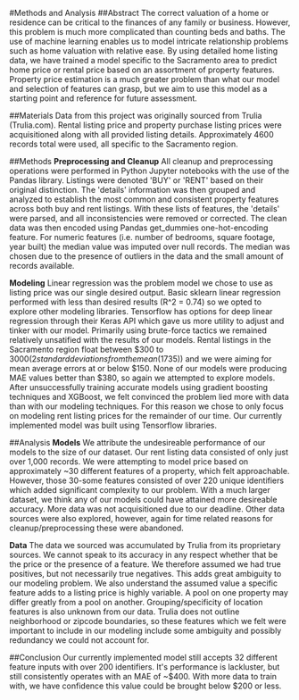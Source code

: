 #Methods and Analysis
##Abstract
The correct valuation of a home or residence can be critical to the finances of any family or business. However, this problem is much more complicated than counting beds and baths. The use of machine learning enables us to model intricate relationship problems such as home valuation with relative ease. By using detailed home listing data, we have trained a model specific to the Sacramento area to predict home price or rental price based on an assortment of property features. Property price estimation is a much greater problem than what our model and selection of features can grasp, but we aim to use this model as a starting point and reference for future assessment.

##Materials
Data from this project was originally sourced from Trulia (Trulia.com). Rental listing price and property purchase listing prices were acquisitioned along with all provided listing details. Approximately 4600 records total were used, all specific to the Sacramento region.

##Methods
**Preprocessing and Cleanup**
All cleanup and preprocessing operations were performed in Python Jupyter notebooks with the use of the Pandas library. Listings were denoted 'BUY' or 'RENT' based on their original distinction. The 'details' information was then grouped and analyzed to establish the most common and consistent property features across both buy and rent listings. With these lists of features, the 'details' were parsed, and all inconsistencies were removed or corrected. The clean data was then encoded using Pandas get_dummies one-hot-encoding feature. For numeric features (i.e. number of bedrooms, square footage, year built) the median value was imputed over null records. The median was chosen due to the presence of outliers in the data and the small amount of records available.

**Modeling**
Linear regression was the problem model we chose to use as listing price was our single desired output. Basic sklearn linear regression performed with less than desired results (R^2 = 0.74) so we opted to explore other modeling libraries. Tensorflow has options for deep linear regression through their Keras API which gave us more utility to adjust and tinker with our model. Primarily using brute-force tactics we remained relatively unsatified with the results of our models. Rental listings in the Sacramento region float between $300 to $3000 (2 standard deviations from the mean($1735)) and we were aiming for mean average errors at or below $150. None of our models were producing MAE values better than $380, so again we attempted to explore models. After unsuccessfully training accurate models using gradient boosting techniques and XGBoost, we felt convinced the problem lied more with data than with our modeling techniques. For this reason we chose to only focus on modeling rent listing prices for the remainder of our time. Our currently implemented model was built using Tensorflow libraries.

##Analysis
**Models**
We attribute the undesireable performance of our models to the size of our dataset. Our rent listing data consisted of only just over 1,000 records. We were attempting to model price based on approximately ~30 different features of a property, which felt approachable. However, those 30-some features consisted of over 220 unique identifiers which added significant complexity to our problem. With a much larger dataset, we think any of our models could have attained more desireable accuracy. More data was not acquisitioned due to our deadline. Other data sources were also explored, however, again for time related reasons for cleanup/preprocessing these were abandoned.

**Data**
The data we sourced was accumulated by Trulia from its proprietary sources. We cannot speak to its accuracy in any respect whether that be the price or the presence of a feature. We therefore assumed we had true positives, but not necessarily true negatives. This adds great ambiguity to our modeling problem. We also understand the assumed value a specific feature adds to a listing price is highly variable. A pool on one property may differ greatly from a pool on another. Grouping/specificity of location features is also unknown from our data. Trulia does not outline neighborhood or zipcode boundaries, so these features which we felt were important to include in our modeling include some ambiguity and possibly redundancy we could not account for.

##Conclusion
Our currently implemented model still accepts 32 different feature inputs with over 200 identifiers. It's performance is lackluster, but still consistently operates with an MAE of ~$400. With more data to train with, we have confidence this value could be brought below $200 or less.
